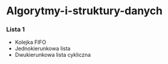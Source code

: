 # Algorytmy-i-struktury-danych
### Lista 1
- Kolejka FIFO
- Jednokierunkowa lista
- Dwukierunkowa lista cykliczna
